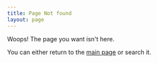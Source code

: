 ```yaml
---
title: Page Not found
layout: page
---
```


Woops! The page you want isn't here.

You can either return to the [main page](/) or search it.
